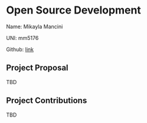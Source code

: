 # Open Source Development

Name: Mikayla Mancini

UNI: mm5176

Github: [link](https://github.com/mikaylamancini1)


## Project Proposal
TBD

## Project Contributions
TBD
